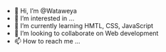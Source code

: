 - 👋 Hi, I’m @Wataweya
- 👀 I’m interested in ...
- 🌱 I’m currently learning HMTL, CSS, JavaScript
- 💞️ I’m looking to collaborate on Web development
- 📫 How to reach me ...

<!---
Wataweya/Wataweya is a ✨ special ✨ repository because its `README.md` (this file) appears on your GitHub profile.
You can click the Preview link to take a look at your changes.
--->
